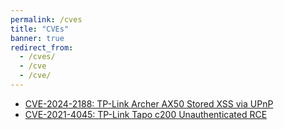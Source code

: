 ```yaml
---
permalink: /cves
title: "CVEs"
banner: true
redirect_from: 
  - /cves/
  - /cve
  - /cve/
---
```


<ul>
  <li><a href="https://incibe.es/en/incibe-cert/notices/aviso/cross-site-scripting-vulnerability-tp-link-archer-ax50">CVE-2024-2188: TP-Link Archer AX50 Stored XSS via UPnP</a></li>
  <li><a href="https://nvd.nist.gov/vuln/detail/CVE-2021-4045">CVE-2021-4045: TP-Link Tapo c200 Unauthenticated RCE</a></li>
</ul> 
